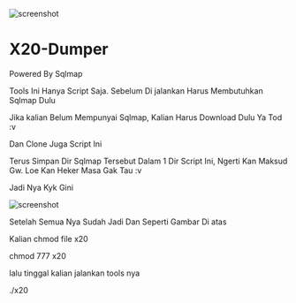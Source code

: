 ![screenshot](https://image.ibb.co/eKkJJd/02.png)
# X20-Dumper
Powered By Sqlmap

Tools Ini Hanya Script Saja. Sebelum Di jalankan Harus Membutuhkan Sqlmap Dulu

Jika kalian Belum Mempunyai Sqlmap, Kalian Harus Download Dulu Ya Tod :v

Dan Clone Juga Script Ini

Terus Simpan Dir Sqlmap Tersebut Dalam 1 Dir Script Ini, Ngerti Kan Maksud Gw. Loe Kan Heker Masa Gak Tau :v

Jadi Nya Kyk Gini

![screenshot](https://preview.ibb.co/b099ry/01.png)

Setelah Semua Nya Sudah Jadi Dan Seperti Gambar Di atas

Kalian chmod file x20

chmod 777 x20

lalu tinggal kalian jalankan tools nya

./x20
